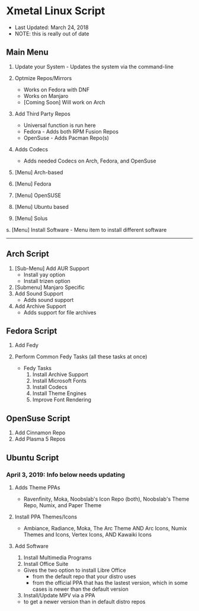 # Xmetal Linux Script
- Last Updated: March 24, 2018 
- NOTE: this is really out of date 

## Main Menu 
1.   Update your System
    - Updates the system via the command-line
  
2.  Optmize Repos/Mirrors
    - Works on Fedora with DNF
    - Works on Manjaro
    - [Coming Soon] Will work on Arch
  
3. Add Third Party Repos
   - Universal function is run here
   - Fedora - Adds both RPM Fusion Repos 
   - OpenSuse - Adds Pacman Repo(s)

4.  Adds Codecs
    - Adds needed Codecs on Arch, Fedora, and OpenSuse 

5.  [Menu] Arch-based
6.  [Menu] Fedora
7.  [Menu] OpenSUSE
8.  [Menu] Ubuntu based
9.  [Menu] Solus


s.   [Menu] Install Software
      - Menu item to install different software 

--- 

## Arch Script

1. [Sub-Menu] Add AUR Support 
    - Install yay option
    - Install trizen option
2. [Submenu] Manjaro Specific
3. Add Sound Support
    - Adds sound support 
4. Add Archive Support
    - Adds support for file archives 



## Fedora Script

1. Add Fedy
2. Perform Common Fedy Tasks (all these tasks at once)

    - Fedy Tasks
      1. Install Archive Support
      2. Install Microsoft Fonts
      3. Install Codecs
      4. Install Theme Engines
      5. Improve Font Rendering


## OpenSuse Script

1. Add Cinnamon Repo
2. Add Plasma 5 Repos


## Ubuntu Script
### April 3, 2019: Info below needs updating 
1. Adds Theme PPAs
    - Ravenfinity, Moka, Noobslab's Icon Repo (both), Noobslab's Theme Repo, Numix, and Paper Theme

2. Install PPA Themes/Icons
    - Ambiance, Radiance, Moka, The Arc Theme AND Arc Icons, Numix Themes and Icons, Vertex Icons, AND Kawaiki Icons

3. Add Software

    1. Install Multimedia Programs
    2. Install Office Suite
      - Gives the two option to install Libre Office 
        - from the default repo that your distro uses
        - from the official PPA that has the lastest version, which in some cases is newer than the default version
    
    3. Install/Update MPV via a PPA 
      - to get a newer version than in default distro repos